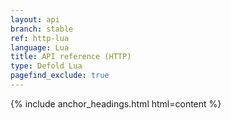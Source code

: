 ```yaml
---
layout: api
branch: stable
ref: http-lua
language: Lua
title: API reference (HTTP)
type: Defold Lua
pagefind_exclude: true
---
```

{% include anchor_headings.html html=content %}